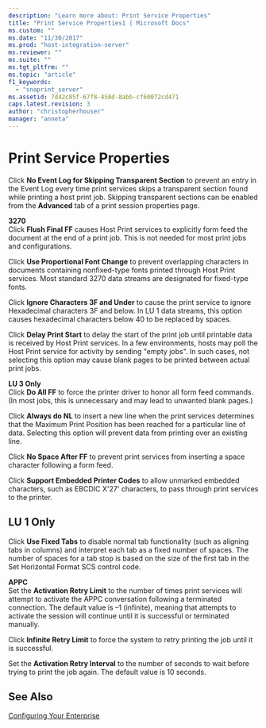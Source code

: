 ```yaml
---
description: "Learn more about: Print Service Properties"
title: "Print Service Properties1 | Microsoft Docs"
ms.custom: ""
ms.date: "11/30/2017"
ms.prod: "host-integration-server"
ms.reviewer: ""
ms.suite: ""
ms.tgt_pltfrm: ""
ms.topic: "article"
f1_keywords: 
  - "snaprint_server"
ms.assetid: 7d42c85f-67f8-458d-8abb-cf60072cd471
caps.latest.revision: 3
author: "christopherhouser"
manager: "anneta"
---
```

# Print Service Properties
Click **No Event Log for Skipping Transparent Section** to prevent an entry in the Event Log every time print services skips a transparent section found while printing a host print job. Skipping transparent sections can be enabled from the **Advanced** tab of a print session properties page.  
  
 **3270**  
 Click **Flush Final FF** causes Host Print services to explicitly form feed the document at the end of a print job. This is not needed for most print jobs and configurations.  
  
 Click **Use Proportional Font Change** to prevent overlapping characters in documents containing nonfixed-type fonts printed through Host Print services. Most standard 3270 data streams are designated for fixed-type fonts.  
  
 Click **Ignore Characters 3F and Under** to cause the print service to ignore Hexadecimal characters 3F and below. In LU 1 data streams, this option causes hexadecimal characters below 40 to be replaced by spaces.  
  
 Click **Delay Print Start** to delay the start of the print job until printable data is received by Host Print services. In a few environments, hosts may poll the Host Print service for activity by sending "empty jobs". In such cases, not selecting this option may cause blank pages to be printed between actual print jobs.  
  
 **LU 3 Only**  
 Click **Do All FF** to force the printer driver to honor all form feed commands. (In most jobs, this is unnecessary and may lead to unwanted blank pages.)  
  
 Click **Always do NL** to insert a new line when the print services determines that the Maximum Print Position has been reached for a particular line of data. Selecting this option will prevent data from printing over an existing line.  
  
 Click **No Space After FF** to prevent print services from inserting a space character following a form feed.  
  
 Click **Support Embedded Printer Codes** to allow unmarked embedded characters, such as EBCDIC X'27' characters, to pass through print services to the printer.  
  
## LU 1 Only  
 Click **Use Fixed Tabs** to disable normal tab functionality (such as aligning tabs in columns) and interpret each tab as a fixed number of spaces. The number of spaces for a tab stop is based on the size of the first tab in the Set Horizontal Format SCS control code.  
  
 **APPC**  
 Set the **Activation Retry Limit** to the number of times print services will attempt to activate the APPC conversation following a terminated connection. The default value is –1 (infinite), meaning that attempts to activate the session will continue until it is successful or terminated manually.  
  
 Click **Infinite Retry Limit** to force the system to retry printing the job until it is successful.  
  
 Set the **Activation Retry Interval** to the number of seconds to wait before trying to print the job again. The default value is 10 seconds.  
  
## See Also  
 [Configuring Your Enterprise](../core/configuring-your-enterprise1.md)
